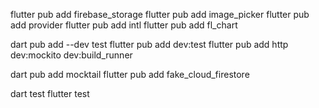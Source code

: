 flutter pub add firebase_storage
flutter pub add image_picker
flutter pub add provider
flutter pub add intl
flutter pub add fl_chart

dart pub add --dev test
flutter pub add dev:test
flutter pub add http dev:mockito dev:build_runner

dart pub add mocktail
flutter pub add fake_cloud_firestore

dart test
flutter test